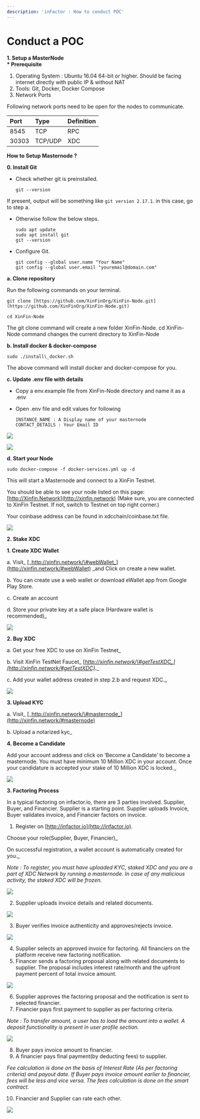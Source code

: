 ```yaml
---
description: 'inFactor : How to conduct POC'
---
```


# Conduct a POC

**1. Setup a MasterNode  
\* Prerequisite**

1. Operating System : Ubuntu 16.04 64-bit or higher. Should be facing internet directly with public IP & without NAT
2. Tools: Git, Docker, Docker Compose
3. Network Ports

Following network ports need to be open for the nodes to communicate.

| **Port** | **Type** | **Definition** |
| :--- | :--- | :--- |
| 8545 | TCP | RPC |
| 30303 | TCP/UDP | XDC |

**How to Setup Masternode ?**

**0. Install Git**

* Check whether git is preinstalled.

  ```text
  git --version
  ```

If present, output will be something like `git version 2.17.1`. in this case, go to step a.

* Otherwise follow the below steps.

  ```text
  sudo apt update
  sudo apt install git
  git --version
  ```

* Configure Git.

  ```text
  git config --global user.name "Your Name"
  git config --global user.email "youremail@domain.com"
  ```

**a. Clone repository**

Run the following commands on your terminal.

```text
git clone [https://github.com/XinFinOrg/XinFin-Node.git](https://github.com/XinFinOrg/XinFin-Node.git)

cd XinFin-Node
```

The git clone command will create a new folder XinFin-Node. cd XinFin-Node command changes the current directory to XinFin-Node

**b. Install docker & docker-compose**

```text
sudo ./install\_docker.sh
```

The above command will install docker and docker-compose for you.

**c. Update .env file with details**

* Copy a env.example file from XinFin-Node directory and name it as a .env
* Open .env file and edit values for following

  ```text
  INSTANCE_NAME : A Display name of your masternode
  CONTACT_DETAILS : Your Email ID
  ```

![](../../../.gitbook/assets/xinfin-node.png)

![](../../../.gitbook/assets/masternode-.env.png)

**d. Start your Node**

```text
sudo docker-compose -f docker-services.yml up -d
```

This will start a Masternode and connect to a XinFin Testnet.

You should be able to see your node listed on this page: [http://Xinfin.Network](http://xinfin.network) \(Make sure, you are connected to XinFin Testnet. If not, switch to Testnet on top right corner.\)

Your coinbase address can be found in xdcchain/coinbase.txt file.

![](../../../.gitbook/assets/masternode-listing.png)

**2. Stake XDC**

**1. Create XDC Wallet**

a. Visit_ [_http://xinfin.network/\#webWallet_](http://xinfin.network/#webWallet) _and Click on create a new wallet.

b. You can create use a web wallet or download eWallet app from Google Play Store.

c. Create an account

d. Store your private key at a safe place \(Hardware wallet is recommended\)_

![](../../../.gitbook/assets/xinfin_wallet.PNG)

**2. Buy XDC**

a. Get your free XDC to use on XinFin Testnet_

b. Visit XinFin TestNet Faucet_ [_http://xinfin.network/\#getTestXDC_](http://xinfin.network/#getTestXDC)_._

c. Add your wallet address created in step 2.b and request XDC._

![](../../../.gitbook/assets/masternode-faucet.png)

**3. Upload KYC**

a. Visit_ [_http://xinfin.network/\#masternode_](http://xinfin.network/#masternode)

b. Upload a notarized kyc_

**4. Become a Candidate**

Add your account address and click on ‘Become a Candidate’ to become a masternode. You must have minimum 10 Million XDC in your account. Once your candidature is accepted your stake of 10 Million XDC is locked._

![](../../../.gitbook/assets/masternode-node.png)

**3. Factoring Process**

In a typical factoring on infactor.io, there are 3 parties involved. Supplier, Buyer, and Financier. Supplier is a starting point. Supplier uploads Invoice, Buyer validates invoice, and Financier factors on invoice.

1. Register on [http://infactor.io](http://infactor.io).

Choose your role\(Supplier, Buyer, Financier\)_

On successful registration, a wallet account is automatically created for you._

_Note : To register, you must have uploaded KYC, staked XDC and you are a part of XDC Network by running a masternode. In case of any malicious activity, the staked XDC will be frozen._

![](../../../.gitbook/assets/infactor_login.png)

2. Supplier uploads invoice details and related documents.

![](../../../.gitbook/assets/infactor_createinvoice.png)

3. Buyer verifies invoice authenticity and approves/rejects invoice.

![](../../../.gitbook/assets/infactor_buyer-approval.png)

4. Supplier selects an approved invoice for factoring. All financiers on the platform receive new factoring notification.
5. Financer sends a factoring proposal along with related documents to supplier. The proposal includes interest rate/month and the upfront payment percent of total invoice amount.

![](../../../.gitbook/assets/infactor_factorproposal.png)

6. Supplier approves the factoring proposal and the notification is sent to selected financier.
7. Financier pays first payment to supplier as per factoring criteria.

_Note : To transfer amount, a user has to load the amount into a wallet. A deposit functionality is present in user profile section._

![](../../../.gitbook/assets/infactor_paysupplier.png)

8. Buyer pays invoice amount to financier.
9. A financier pays final payment\(by deducting fees\) to supplier.

_Fee calculation is done on the basis of Interest Rate \(As per factoring criteria\) and payout date. If Buyer pays invoice amount earlier to financier, fees will be less and vice versa. The fees calculation is done on the smart contract._

10. Financier and Supplier can rate each other.

![](../../../.gitbook/assets/ratings.png)

